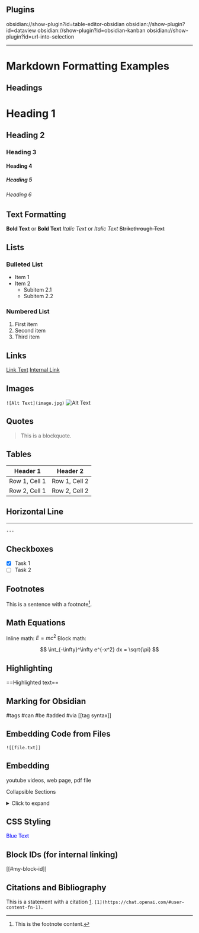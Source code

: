 ## Plugins

obsidian://show-plugin?id=table-editor-obsidian
obsidian://show-plugin?id=dataview
obsidian://show-plugin?id=obsidian-kanban
obsidian://show-plugin?id=url-into-selection

---
# Markdown Formatting Examples

## Headings

# Heading 1
## Heading 2
### Heading 3
#### Heading 4
##### Heading 5
###### Heading 6

## Text Formatting

**Bold Text** or __Bold Text__
*Italic Text* or _Italic Text_
~~Strikethrough Text~~

## Lists

### Bulleted List
- Item 1
- Item 2
  - Subitem 2.1
  - Subitem 2.2

### Numbered List
1. First item
2. Second item
3. Third item

## Links

[Link Text](https://www.example.com)
[Internal Link](./another-note.md)

## Images

`![Alt Text](image.jpg)`
![Alt Text](image.jpg)
## Quotes

> This is a blockquote.
## Tables 

Header 1 | Header 2
-------- | -------- 
Row 1, Cell 1 | Row 1, Cell 2 
Row 2, Cell 1 | Row 2, Cell 2

## Horizontal Line
---
`---`

## Checkboxes

- [x] Task 1
- [ ] Task 2

## Footnotes 

This is a sentence with a footnote[^1].

[^1]:This is the footnote content.

## Math Equations

Inline math: $E=mc^2$
Block math:

$$
\int_{-\infty}^\infty e^{-x^2} dx = \sqrt{\pi}
$$
## Highlighting

==Highlighted text==
## Marking for Obsidian

#tags #can #be #added
#via [[tag syntax]]
## Embedding Code from Files

```obsidian
![[file.txt]]
```

## Embedding

youtube videos, web page, pdf file 

Collapsible Sections
<details>
<summary>Click to expand</summary>
This is hidden content that can be revealed.

</details>

## CSS Styling
<span style="color:blue">Blue Text</span>

## Block IDs (for internal linking)
[[#my-block-id]]

## Citations and Bibliography
This is a statement with a citation [1](https://chat.openai.com/#user-content-fn-1). `[1](https://chat.openai.com/#user-content-fn-1).`
